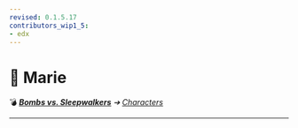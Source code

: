 ```yaml
---
revised: 0.1.5.17
contributors_wip1_5:
- edx
---
```


# 📄 Marie

💣 ***[Bombs vs. Sleepwalkers][home]** ➔ [Characters][characters]*

****

[home]: /README.md
[characters]: /characters/readme.md
